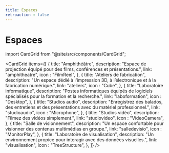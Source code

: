 ```yaml
---
title: Espaces
retroaction : false
---
```


# Espaces

import CardGrid from "@site/src/components/CardGrid";

<CardGrid
  items={[
    {
      title: "Amphithéâtre",
      description: "Espace de projection équipé pour des films, conférences et présentations.",
      link: "amphitheatre",
      icon : "FilmReel",
    },
    {
      title: "Ateliers de fabrication",
      description: "Un espace dédié à l'impression 3D, à l’électronique et à la fabrication numérique.",
      link: "ateliers",
      icon : "Cube",
    },
    {
      title: "Laboratoire informatique",
      description: "Postes informatiques équipés de logiciels spécialisés pour la formation et la recherche.",
      link: "laboformation",
      icon : "Desktop",
    },
    {
      title: "Studios audio",
      description: "Enregistrez des balados, des entretiens et des présentations avec du matériel professionnel.",
      link: "studioaudio",
      icon : "Microphone",
    },
    {
      title: "Studios vidéo",
      description: "Filmez des vidéos simplement.",
      link: "studiovideo",
      icon : "VideoCamera",
    },
    {
      title: "Salle de visionnement",
      description: "Un espace confortable pour visionner des contenus multimédias en groupe.",
      link: "salledevisio",
      icon : "MonitorPlay",
    },
        {
      title: "Laboratoire de visualisation",
      description: "Un environnement propice pour interagir avec des données visuelles.",
      link: "visualisation",
      icon : "TreeStructure",
    },
  ]}
/>